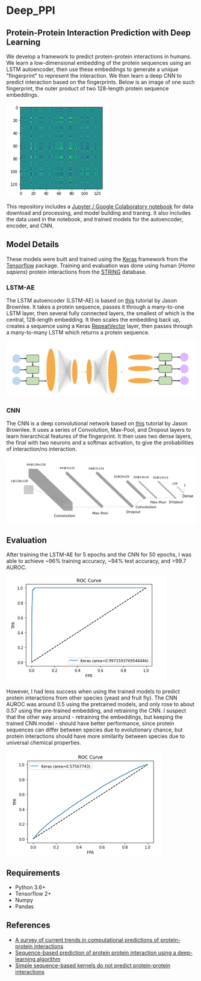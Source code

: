 # Deep_PPI
## Protein-Protein Interaction Prediction with Deep Learning

We develop a framework to predict protein-protein interactions in humans. We learn a low-dimensional embedding of the protein sequences using an LSTM autoencoder, then use these embeddings to generate a unique "fingerprint" to represent the interaction. We then learn a deep CNN to predict interaction based on the fingerprints. Below is an image of one such fingerprint, the outer product of two 128-length protein sequence embeddings.

![PPI fingerprint](img/interactionFingerprint1.PNG)

This repository includes a [Jupyter / Google Colaboratory notebook](https://github.com/samsledje/Deep_PPI/blob/master/PPI_Intro2DeepLearning.ipynb) for data download and processing, and model building and traning. It also includes the data used in the notebook, and trained models for the autoencoder, encoder, and CNN.

## Model Details

These models were built and trained using the [Keras](https://keras.io/) framework from the [Tensorflow](https://www.tensorflow.org/) package. Training and evaluation was done using human (*Homo sapiens*) protein interactions from the [STRING](https://string-db.org/) database.

### LSTM-AE
The LSTM autoencoder (LSTM-AE) is based on [this](https://machinelearningmastery.com/lstm-autoencoders/) tutorial by Jason Brownlee. It takes a protein sequence, passes it through a many-to-one LSTM layer, then several fully connected layers, the smallest of which is the central, 128-length embedding. It then scales the embedding back up, creates a sequence using a Keras [RepeatVector](https://www.tensorflow.org/api_docs/python/tf/keras/layers/RepeatVector) layer, then passes through a many-to-many LSTM which returns a protein sequence.

![LSTM-AE](img/LSTM_AE_Arch.png)

### CNN
The CNN is a deep convolutional network based on [this](https://machinelearningmastery.com/object-recognition-convolutional-neural-networks-keras-deep-learning-library/) tutorial by Jason Brownlee. It uses a series of Convolution, Max-Pool, and Dropout layers to learn hierarchical features of the fingerprint. It then uses two dense layers, the final with two neurons and a softmax activation, to give the probabilities of interaction/no interaction.

![CNN](img/CNN_Arch.png)

## Evaluation

After training the LSTM-AE for 5 epochs and the CNN for 50 epochs, I was able to achieve ~96% training accuracy, ~94% test accuracy, and >99.7 AUROC.

![ROC Curve](img/PPI_AUC.PNG)

However, I had less success when using the trained models to predict protein interactions from other species (yeast and fruit fly). The CNN AUROC was around 0.5 using the pretrained models, and only rose to about 0.57 using the pre-trained embedding, and retraining the CNN. I suspect that the other way around - retraining the embeddings, but keeping the trained CNN model - should have better performance, since protein sequences can differ between species due to evolutionary chance, but
protein interactions should have more similarity between species due to universal chemical properties.

![Yeast/Fly ROC Curve](img/yeastFly_AUC.png)

## Requirements

- Python 3.6+
- Tensorflow 2+
- Numpy
- Pandas

## References

- [A survey of current trends in computational predictions of protein-protein interactions](https://link.springer.com/article/10.1007/s11704-019-8232-z)
- [Sequence-based prediction of protein protein interaction using a deep-learning algorithm](https://bmcbioinformatics.biomedcentral.com/articles/10.1186/s12859-017-1700-2)
- [Simple sequence-based kernels do not predict protein-protein interactions](https://www.ncbi.nlm.nih.gov/pubmed/20801913)
